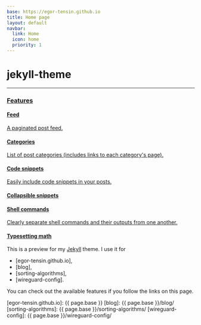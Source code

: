 ```yaml
---
base: https://egor-tensin.github.io
title: Home page
layout: default
navbar:
  link: Home
  icon: home
  priority: 1
---
```

jekyll-theme
============

---

<div class="row">
  <div class="col-sm-6">

<div class="list-group">
  <a href="#" class="list-group-item disabled">
    <h3 class="list-group-item-heading">Features</h3>
  </a>
  <a href="{{ '/feed/' | relative_url }}" class="list-group-item">
    <h4 class="list-group-item-heading">Feed</h4>
    <p class="list-group-item-text">A paginated post feed.</p>
  </a>
  <a href="{{ '/archive/' | relative_url }}" class="list-group-item">
    <h4 class="list-group-item-heading">Categories</h4>
    <p class="list-group-item-text">List of post categories (includes links to each category's page).</p>
  </a>
  <a href="{{ site.baseurl }}{% post_url 2021-04-09-snippets %}" class="list-group-item">
    <h4 class="list-group-item-heading">Code snippets</h4>
    <p class="list-group-item-text">Easily include code snippets in your posts.</p>
  </a>
  <a href="{{ site.baseurl }}{% post_url 2021-04-10-collapsible %}" class="list-group-item">
    <h4 class="list-group-item-heading">Collapsible snippets</h4>
  </a>
  <a href="{{ site.baseurl }}{% post_url 2022-03-21-shell %}" class="list-group-item">
    <h4 class="list-group-item-heading">Shell commands</h4>
    <p class="list-group-item-text">Clearly separate shell commands and their outputs from one another.</p>
  </a>
  <a href="{{ site.baseurl }}{% post_url 2021-04-08-mathjax %}" class="list-group-item">
    <h4 class="list-group-item-heading">Typesetting math</h4>
  </a>
</div>

  </div>
  <div class="col-sm-6" markdown="1">

This is a preview for my [Jekyll] theme.
I use it for

* [egor-tensin.github.io],
* [blog],
* [sorting-algorithms],
* [wireguard-config].

You can check out the available features if you follow the links on this page.

[Jekyll]: https://jekyllrb.com/
[egor-tensin.github.io]: {{ page.base }}
[blog]: {{ page.base }}/blog/
[sorting-algorithms]: {{ page.base }}/sorting-algorithms/
[wireguard-config]: {{ page.base }}/wireguard-config/

</div>
</div>
